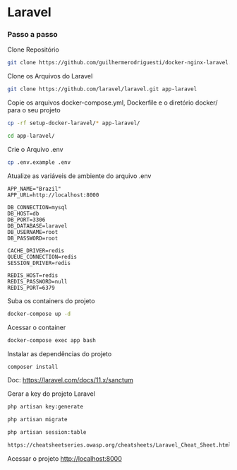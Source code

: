 
# Laravel

### Passo a passo
Clone Repositório
```sh
git clone https://github.com/guilhermerodriguesti/docker-nginx-laravel.git
```

Clone os Arquivos do Laravel
```sh
git clone https://github.com/laravel/laravel.git app-laravel
```


Copie os arquivos docker-compose.yml, Dockerfile e o diretório docker/ para o seu projeto
```sh
cp -rf setup-docker-laravel/* app-laravel/
```
```sh
cd app-laravel/
```


Crie o Arquivo .env
```sh
cp .env.example .env
```


Atualize as variáveis de ambiente do arquivo .env
```dosini
APP_NAME="Brazil"
APP_URL=http://localhost:8000

DB_CONNECTION=mysql
DB_HOST=db
DB_PORT=3306
DB_DATABASE=laravel
DB_USERNAME=root
DB_PASSWORD=root

CACHE_DRIVER=redis
QUEUE_CONNECTION=redis
SESSION_DRIVER=redis

REDIS_HOST=redis
REDIS_PASSWORD=null
REDIS_PORT=6379
```


Suba os containers do projeto
```sh
docker-compose up -d
```


Acessar o container
```sh
docker-compose exec app bash
```


Instalar as dependências do projeto
```sh
composer install
```

Doc: https://laravel.com/docs/11.x/sanctum

Gerar a key do projeto Laravel
```sh
php artisan key:generate

php artisan migrate

php artisan session:table

https://cheatsheetseries.owasp.org/cheatsheets/Laravel_Cheat_Sheet.html
```


Acessar o projeto
[http://localhost:8000](http://localhost:8000)



